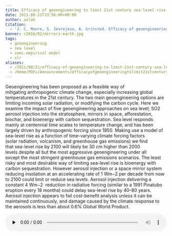 ```yaml
---
title: Efficacy of geoengineering to limit 21st century sea-level rise
date: 2011-08-21T23:56:00+00:00
author: aslak
Citation:
  - 'J. C. Moore, S. Jevrejeva, A. Grinsted. Efficacy of geoengineering to limit 21st century sea-level rise. Proceedings of the National Academy of Sciences, 2010; doi:10.1073/pnas.1008153107'
banner: /2016/02/mirrors-earth.jpg
tags:
  - geoengineering
  - sea level
  - semi-empirical model
  - slr
aliases:
  - /2011/08/21/efficacy-of-geoengineering-to-limit-21st-century-sea-level-rise/
  - /Home/PDFs/Announcements/efficacyofgeoengineeringtolimit21stcenturysea-levelrise
---
```

Geoengineering has been proposed as a feasible way of mitigating anthropogenic climate change, especially increasing global temperatures in the 21st century. The two main geoengineering options are limiting incoming solar radiation, or modifying the carbon cycle. Here we examine the impact of five geoengineering approaches on sea level; SO2 aerosol injection into the stratosphere, mirrors in space, afforestation, biochar, and bioenergy with carbon sequestration.  <!--more--> Sea level responds mainly at centennial time scales to temperature change, and has been largely driven by anthropogenic forcing since 1850. Making use a model of sea-level rise as a function of time-varying climate forcing factors (solar radiation, volcanism, and greenhouse gas emissions) we find that sea-level rise by 2100 will likely be 30 cm higher than 2000 levels despite all but the most aggressive geoengineering under all except the most stringent greenhouse gas emissions scenarios. The least risky and most desirable way of limiting sea-level rise is bioenergy with carbon sequestration. However aerosol injection or a space mirror system reducing insolation at an accelerating rate of 1 Wm−2 per decade from now to 2100 could limit or reduce sea levels. Aerosol injection delivering a constant 4 Wm−2  reduction in radiative forcing (similar to a 1991 Pinatubo eruption every 18 months) could delay sea-level rise by 40–80 years. Aerosol injection appears to fail cost-benefit analysis unless it can be maintained continuously, and damage caused by the climate response to the aerosols is less than about 0.6% Global World Product.

<!--[if lt IE 9]><![endif]--><audio class="wp-audio-shortcode" id="audio-30-1" preload="none" style="width: 100%;" controls="controls"><source type="audio/mpeg" src="http://podcasts.aaas.org/science\_podcast/SciencePodcast\_100827.mp3?_=1" />

[http://podcasts.aaas.org/science\_podcast/SciencePodcast\_100827.mp3](http://podcasts.aaas.org/science_podcast/SciencePodcast_100827.mp3)</audio>

**Citation**: J. C. Moore, S. Jevrejeva, A. Grinsted. Efficacy of geoengineering to limit 21st century sea-level rise.Proceedings of the National Academy of Sciences, 2010; doi:[10.1073/pnas.1008153107](http://dx.doi.org/10.1073/pnas.1008153107) [pdf](/2016/03/Moore-PNAS10-geoengineering-and-sea-level.pdf) [<a href="http://www.pnas.org/lookup/suppl/doi:10.1073/pnas.1008153107/-/DCSupplemental" rel="nofollow">supp-info</a>]

Some mentions of the paper:

  * [http://news.sciencemag.org/sciencenow/2010/08/can-geoengineering-halt-sea-leve.html](http://news.sciencemag.org/sciencenow/2010/08/can-geoengineering-halt-sea-leve.html)
  * [http://podcasts.aaas.org/science_podcast/SciencePodcast_100827.mp3](http://podcasts.aaas.org/science_podcast/SciencePodcast_100827.mp3)
  * [http://www.nature.com/news/2010/100823/full/news.2010.426.html](http://www.nature.com/news/2010/100823/full/news.2010.426.html)
  * [http://www.bbc.co.uk/news/science-environment-11076786](http://www.bbc.co.uk/news/science-environment-11076786)
  * [http://www.scientificamerican.com/blog/post.cfm?id=all-out-geoengineering-still-would-2010-08-23](http://www.scientificamerican.com/blog/post.cfm?id=all-out-geoengineering-still-would-2010-08-23)
  * [http://arstechnica.com/science/news/2010/08/geoengineering-smackdown-how-5-methods-might-impact-rising-sea-levels.ars](http://arstechnica.com/science/news/2010/08/geoengineering-smackdown-how-5-methods-might-impact-rising-sea-levels.ars)
